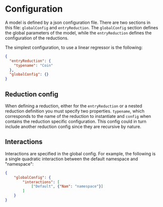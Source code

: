 # Configuration

A model is defined by a json configuration file. There are two sections in this file: `globalConfig` and `entryReduction`. The `globalConfig` section defines the global parameters of the model, while the `entryReduction` defines the configuration of the reductions.

The simplest configuration, to use a linear regressor is the following:

```json
{
  "entryReduction": {
    "typename": "Coin"
  },
  "globalConfig": {}
}
```

## Reduction config

When defining a reduction, either for the `entryReduction` or a nested reduction definition you must specify  two properties. `typename`, which corresponds to the name of the reduction to instantiate and `config` when contains the reduction specific configuration. This config could in turn include another reduction config since they are recursive by nature.

## Interactions

Interactions are specified in the global config. For example, the following is a single quadratic interaction between the default namespace and "namespace":

```json
{
    "globalConfig": {
        "interactions": [
            ["Default", {"Nam": "namespace"}]
        ]
    }
}
```
